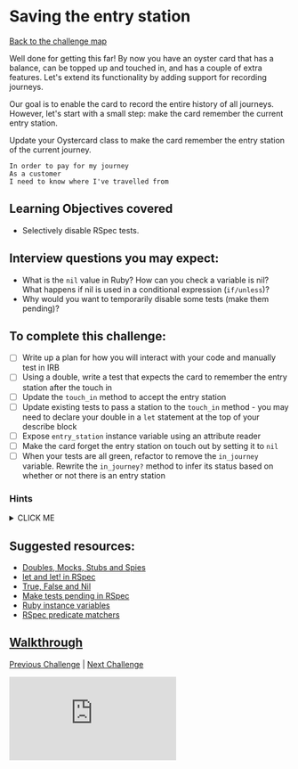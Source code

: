 # Saving the entry station

[Back to the challenge map](README.md)

Well done for getting this far! By now you have an oyster card that has a balance, can be topped up and touched in, and has a couple of extra features. Let's extend its functionality by adding support for recording journeys.

Our goal is to enable the card to record the entire history of all journeys. However, let's start with a small step: make the card remember the current entry station.

Update your Oystercard class to make the card remember the entry station of the current journey.

```
In order to pay for my journey
As a customer
I need to know where I've travelled from
```

## Learning Objectives covered
- Selectively disable RSpec tests.

## Interview questions you may expect:
- What is the `nil` value in Ruby? How can you check a variable is nil? What happens if nil is used in a conditional expression (`if/unless`)?
- Why would you want to temporarily disable some tests (make them pending)?

## To complete this challenge:
- [ ] Write up a plan for how you will interact with your code and manually test in IRB
- [ ] Using a double, write a test that expects the card to remember the entry station after the touch in
- [ ] Update the `touch_in` method to accept the entry station
- [ ] Update existing tests to pass a station to the `touch_in` method - you may need to declare your double in a `let` statement at the top of your describe block
- [ ] Expose `entry_station` instance variable using an attribute reader
- [ ] Make the card forget the entry station on touch out by setting it to `nil`
- [ ] When your tests are all green, refactor to remove the `in_journey` variable. Rewrite the `in_journey?` method to infer its status based on whether or not there is an entry station

### Hints
<details><summary>CLICK ME</summary>
  <ul>
    <li>In the course of completing this challenge, you're likely to see a lot of your tests go red. Don't panic! Use the error messages you see to figure out exactly what has broken, and fix each test, one at a time.</li>
    <li>Once your tests are all passing it's time for a refactor. We can now infer whether the card is in a journey by the presence of an entry station - the `in_journey` instance variable has been made redundant.  Remove it and create an `in_journey` method which checks for an entry station.</li>
  </ul>
</details>

## Suggested resources:
- [Doubles, Mocks, Stubs and Spies](https://github.com/makersacademy/course/blob/master/pills/doubles.md)
- [let and let! in RSpec](https://www.relishapp.com/rspec/rspec-core/v/2-4/docs/helper-methods/let-and-let)
- [True, False and Nil](http://www.skorks.com/2009/09/true-false-and-nil-objects-in-ruby/)
- [Make tests pending in RSpec](https://www.relishapp.com/rspec/rspec-core/v/2-0/docs/pending/pending-examples)
- [Ruby instance variables](https://rubymonk.com/learning/books/4-ruby-primer-ascent/chapters/45-more-classes/lessons/110-instance-variables)
- [RSpec predicate matchers](https://www.relishapp.com/rspec/rspec-expectations/v/3-3/docs/built-in-matchers/predicate-matchers)

## [Walkthrough](walkthroughs/11_saving_entry_station.md)

[Previous Challenge](10_charge_on_touch_out.md) | [Next Challenge](12_journey_history.md)

![Tracking pixel](https://githubanalytics.herokuapp.com/course/oystercard/11_saving_entry_station.md)
